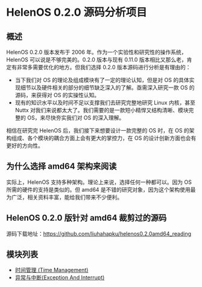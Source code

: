 # HelenOS 0.2.0 源码分析项目

## 概述

HelenOS 0.2.0 版本发布于 2006 年。作为一个实验性和研究性的操作系统，HelenOS 可以说是不够完美的。0.2.0 版本与现有 0.11.0 版本相比又那么老，肯定有非常多需要优化的地方。但我们选择 0.2.0 版本源码进行分析是有理由的：

+ 当下我们对 OS 的理论及组成模块有了一定的理论认知，但是对 OS 的具体实现细节以及硬件相关的部分的细节缺乏深入的了解。亟需深入研究一款 OS 的源码，来获得对 OS 的实操性认知。
+ 现有的知识水平以及时间不足以支撑我们去研究完整地研究 Linux 内核，甚至 Nuttx 对我们来说都太大了。我们需要的是一款短小精悍又结构清晰、模块完整的 OS，来尽快夯实我们对 OS 的深入理解。

相信在研究完 HelenOS 后，我们接下来想要设计一款完整的 OS 时，在 OS 的架构组成、各个模块的耦合方面上会有更大的掌控力，在 OS 的设计创新方面也会有更好的方向性。

## 为什么选择 amd64 架构来阅读

实际上，HelenOS 支持多种架构。理论上来说，选择任何一种都可以。因为 OS 所需的硬件的支持是类似的。但 amd64 是不错的研究对象，因为这个架构使用最为广泛，相关资料丰富，能给我们带来不少便利。

## HelenOS 0.2.0 版针对 amd64 裁剪过的源码

源码下载地址：https://github.com/liuhahapku/helenos0.2.0amd64_reading

## 模块列表

+ [时间管理 (Time Management)](/time_management/time_management.md)
+ [异常与中断(Exception And Interrupt)](/exception_and_interrupt/exception_and_interrupt.md)
